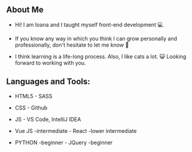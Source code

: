 ##  About Me

-  Hi! I am Ioana and I taught myself front-end development 💻.

-  If you know any way in which you think I can grow personally and professionally, don't hesitate to let me know 🙏

-  I think learning is a life-long process. Also, I like cats a lot. 😺 Looking forward to working with you.

##  Languages and Tools:

- HTML5                                                                  - SASS

- CSS                                                                    - Github

- JS                                                                     - VS Code, IntelliJ IDEA 

- Vue JS -intermediate                                                   - React -lower intermediate

- PYTHON -beginner                                                       - JQuery -beginner

